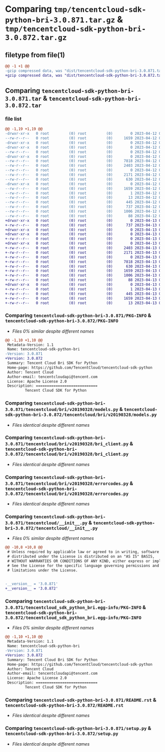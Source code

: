 # Comparing `tmp/tencentcloud-sdk-python-bri-3.0.871.tar.gz` & `tmp/tencentcloud-sdk-python-bri-3.0.872.tar.gz`

## filetype from file(1)

```diff
@@ -1 +1 @@
-gzip compressed data, was "dist/tencentcloud-sdk-python-bri-3.0.871.tar", last modified: Wed Apr 12 00:17:28 2023, max compression
+gzip compressed data, was "dist/tencentcloud-sdk-python-bri-3.0.872.tar", last modified: Thu Apr 13 00:22:23 2023, max compression
```

## Comparing `tencentcloud-sdk-python-bri-3.0.871.tar` & `tencentcloud-sdk-python-bri-3.0.872.tar`

### file list

```diff
@@ -1,19 +1,19 @@
-drwxr-xr-x   0 root         (0) root         (0)        0 2023-04-12 00:17:28.000000 tencentcloud-sdk-python-bri-3.0.871/
--rw-r--r--   0 root         (0) root         (0)     1659 2023-04-12 00:17:28.000000 tencentcloud-sdk-python-bri-3.0.871/PKG-INFO
-drwxr-xr-x   0 root         (0) root         (0)        0 2023-04-12 00:17:28.000000 tencentcloud-sdk-python-bri-3.0.871/tencentcloud/
-drwxr-xr-x   0 root         (0) root         (0)        0 2023-04-12 00:17:28.000000 tencentcloud-sdk-python-bri-3.0.871/tencentcloud/bri/
--rw-r--r--   0 root         (0) root         (0)        0 2023-04-12 00:17:28.000000 tencentcloud-sdk-python-bri-3.0.871/tencentcloud/bri/__init__.py
-drwxr-xr-x   0 root         (0) root         (0)        0 2023-04-12 00:17:28.000000 tencentcloud-sdk-python-bri-3.0.871/tencentcloud/bri/v20190328/
--rw-r--r--   0 root         (0) root         (0)     7818 2023-04-12 00:17:28.000000 tencentcloud-sdk-python-bri-3.0.871/tencentcloud/bri/v20190328/models.py
--rw-r--r--   0 root         (0) root         (0)     2403 2023-04-12 00:17:28.000000 tencentcloud-sdk-python-bri-3.0.871/tencentcloud/bri/v20190328/bri_client.py
--rw-r--r--   0 root         (0) root         (0)        0 2023-04-12 00:17:28.000000 tencentcloud-sdk-python-bri-3.0.871/tencentcloud/bri/v20190328/__init__.py
--rw-r--r--   0 root         (0) root         (0)     2171 2023-04-12 00:17:28.000000 tencentcloud-sdk-python-bri-3.0.871/tencentcloud/bri/v20190328/errorcodes.py
--rw-r--r--   0 root         (0) root         (0)      630 2023-04-12 00:17:28.000000 tencentcloud-sdk-python-bri-3.0.871/tencentcloud/__init__.py
-drwxr-xr-x   0 root         (0) root         (0)        0 2023-04-12 00:17:28.000000 tencentcloud-sdk-python-bri-3.0.871/tencentcloud_sdk_python_bri.egg-info/
--rw-r--r--   0 root         (0) root         (0)     1659 2023-04-12 00:17:28.000000 tencentcloud-sdk-python-bri-3.0.871/tencentcloud_sdk_python_bri.egg-info/PKG-INFO
--rw-r--r--   0 root         (0) root         (0)        1 2023-04-12 00:17:28.000000 tencentcloud-sdk-python-bri-3.0.871/tencentcloud_sdk_python_bri.egg-info/dependency_links.txt
--rw-r--r--   0 root         (0) root         (0)       13 2023-04-12 00:17:28.000000 tencentcloud-sdk-python-bri-3.0.871/tencentcloud_sdk_python_bri.egg-info/top_level.txt
--rw-r--r--   0 root         (0) root         (0)      445 2023-04-12 00:17:28.000000 tencentcloud-sdk-python-bri-3.0.871/tencentcloud_sdk_python_bri.egg-info/SOURCES.txt
--rw-r--r--   0 root         (0) root         (0)      737 2023-04-12 00:17:28.000000 tencentcloud-sdk-python-bri-3.0.871/README.rst
--rw-r--r--   0 root         (0) root         (0)     1006 2023-04-12 00:17:28.000000 tencentcloud-sdk-python-bri-3.0.871/setup.py
--rw-r--r--   0 root         (0) root         (0)       88 2023-04-12 00:17:28.000000 tencentcloud-sdk-python-bri-3.0.871/setup.cfg
+drwxr-xr-x   0 root         (0) root         (0)        0 2023-04-13 00:22:23.000000 tencentcloud-sdk-python-bri-3.0.872/
+-rw-r--r--   0 root         (0) root         (0)      737 2023-04-13 00:22:23.000000 tencentcloud-sdk-python-bri-3.0.872/README.rst
+drwxr-xr-x   0 root         (0) root         (0)        0 2023-04-13 00:22:23.000000 tencentcloud-sdk-python-bri-3.0.872/tencentcloud/
+drwxr-xr-x   0 root         (0) root         (0)        0 2023-04-13 00:22:23.000000 tencentcloud-sdk-python-bri-3.0.872/tencentcloud/bri/
+-rw-r--r--   0 root         (0) root         (0)        0 2023-04-13 00:22:23.000000 tencentcloud-sdk-python-bri-3.0.872/tencentcloud/bri/__init__.py
+drwxr-xr-x   0 root         (0) root         (0)        0 2023-04-13 00:22:23.000000 tencentcloud-sdk-python-bri-3.0.872/tencentcloud/bri/v20190328/
+-rw-r--r--   0 root         (0) root         (0)     2403 2023-04-13 00:22:23.000000 tencentcloud-sdk-python-bri-3.0.872/tencentcloud/bri/v20190328/bri_client.py
+-rw-r--r--   0 root         (0) root         (0)     2171 2023-04-13 00:22:23.000000 tencentcloud-sdk-python-bri-3.0.872/tencentcloud/bri/v20190328/errorcodes.py
+-rw-r--r--   0 root         (0) root         (0)        0 2023-04-13 00:22:23.000000 tencentcloud-sdk-python-bri-3.0.872/tencentcloud/bri/v20190328/__init__.py
+-rw-r--r--   0 root         (0) root         (0)     7818 2023-04-13 00:22:23.000000 tencentcloud-sdk-python-bri-3.0.872/tencentcloud/bri/v20190328/models.py
+-rw-r--r--   0 root         (0) root         (0)      630 2023-04-13 00:22:23.000000 tencentcloud-sdk-python-bri-3.0.872/tencentcloud/__init__.py
+-rw-r--r--   0 root         (0) root         (0)     1659 2023-04-13 00:22:23.000000 tencentcloud-sdk-python-bri-3.0.872/PKG-INFO
+-rw-r--r--   0 root         (0) root         (0)     1006 2023-04-13 00:22:23.000000 tencentcloud-sdk-python-bri-3.0.872/setup.py
+-rw-r--r--   0 root         (0) root         (0)       88 2023-04-13 00:22:23.000000 tencentcloud-sdk-python-bri-3.0.872/setup.cfg
+drwxr-xr-x   0 root         (0) root         (0)        0 2023-04-13 00:22:23.000000 tencentcloud-sdk-python-bri-3.0.872/tencentcloud_sdk_python_bri.egg-info/
+-rw-r--r--   0 root         (0) root         (0)        1 2023-04-13 00:22:23.000000 tencentcloud-sdk-python-bri-3.0.872/tencentcloud_sdk_python_bri.egg-info/dependency_links.txt
+-rw-r--r--   0 root         (0) root         (0)      445 2023-04-13 00:22:23.000000 tencentcloud-sdk-python-bri-3.0.872/tencentcloud_sdk_python_bri.egg-info/SOURCES.txt
+-rw-r--r--   0 root         (0) root         (0)     1659 2023-04-13 00:22:23.000000 tencentcloud-sdk-python-bri-3.0.872/tencentcloud_sdk_python_bri.egg-info/PKG-INFO
+-rw-r--r--   0 root         (0) root         (0)       13 2023-04-13 00:22:23.000000 tencentcloud-sdk-python-bri-3.0.872/tencentcloud_sdk_python_bri.egg-info/top_level.txt
```

### Comparing `tencentcloud-sdk-python-bri-3.0.871/PKG-INFO` & `tencentcloud-sdk-python-bri-3.0.872/PKG-INFO`

 * *Files 0% similar despite different names*

```diff
@@ -1,10 +1,10 @@
 Metadata-Version: 1.1
 Name: tencentcloud-sdk-python-bri
-Version: 3.0.871
+Version: 3.0.872
 Summary: Tencent Cloud Bri SDK for Python
 Home-page: https://github.com/TencentCloud/tencentcloud-sdk-python
 Author: Tencent Cloud
 Author-email: tencentcloudapi@tencent.com
 License: Apache License 2.0
 Description: ============================
         Tencent Cloud SDK for Python
```

### Comparing `tencentcloud-sdk-python-bri-3.0.871/tencentcloud/bri/v20190328/models.py` & `tencentcloud-sdk-python-bri-3.0.872/tencentcloud/bri/v20190328/models.py`

 * *Files identical despite different names*

### Comparing `tencentcloud-sdk-python-bri-3.0.871/tencentcloud/bri/v20190328/bri_client.py` & `tencentcloud-sdk-python-bri-3.0.872/tencentcloud/bri/v20190328/bri_client.py`

 * *Files identical despite different names*

### Comparing `tencentcloud-sdk-python-bri-3.0.871/tencentcloud/bri/v20190328/errorcodes.py` & `tencentcloud-sdk-python-bri-3.0.872/tencentcloud/bri/v20190328/errorcodes.py`

 * *Files identical despite different names*

### Comparing `tencentcloud-sdk-python-bri-3.0.871/tencentcloud/__init__.py` & `tencentcloud-sdk-python-bri-3.0.872/tencentcloud/__init__.py`

 * *Files 0% similar despite different names*

```diff
@@ -10,8 +10,8 @@
 # Unless required by applicable law or agreed to in writing, software
 # distributed under the License is distributed on an "AS IS" BASIS,
 # WITHOUT WARRANTIES OR CONDITIONS OF ANY KIND, either express or implied.
 # See the License for the specific language governing permissions and
 # limitations under the License.
 
 
-__version__ = '3.0.871'
+__version__ = '3.0.872'
```

### Comparing `tencentcloud-sdk-python-bri-3.0.871/tencentcloud_sdk_python_bri.egg-info/PKG-INFO` & `tencentcloud-sdk-python-bri-3.0.872/tencentcloud_sdk_python_bri.egg-info/PKG-INFO`

 * *Files 0% similar despite different names*

```diff
@@ -1,10 +1,10 @@
 Metadata-Version: 1.1
 Name: tencentcloud-sdk-python-bri
-Version: 3.0.871
+Version: 3.0.872
 Summary: Tencent Cloud Bri SDK for Python
 Home-page: https://github.com/TencentCloud/tencentcloud-sdk-python
 Author: Tencent Cloud
 Author-email: tencentcloudapi@tencent.com
 License: Apache License 2.0
 Description: ============================
         Tencent Cloud SDK for Python
```

### Comparing `tencentcloud-sdk-python-bri-3.0.871/README.rst` & `tencentcloud-sdk-python-bri-3.0.872/README.rst`

 * *Files identical despite different names*

### Comparing `tencentcloud-sdk-python-bri-3.0.871/setup.py` & `tencentcloud-sdk-python-bri-3.0.872/setup.py`

 * *Files identical despite different names*

